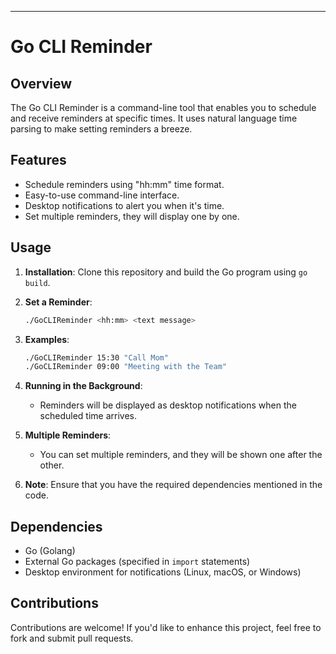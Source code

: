 ---

# Go CLI Reminder


## Overview

The Go CLI Reminder is a command-line tool that enables you to schedule and receive reminders at specific times. It uses natural language time parsing to make setting reminders a breeze.

## Features

- Schedule reminders using "hh:mm" time format.
- Easy-to-use command-line interface.
- Desktop notifications to alert you when it's time.
- Set multiple reminders, they will display one by one.

## Usage

1. **Installation**: Clone this repository and build the Go program using `go build`.

2. **Set a Reminder**:
   ```bash
   ./GoCLIReminder <hh:mm> <text message>
   ```

3. **Examples**:
   ```bash
   ./GoCLIReminder 15:30 "Call Mom"
   ./GoCLIReminder 09:00 "Meeting with the Team"
   ```

4. **Running in the Background**:
   - Reminders will be displayed as desktop notifications when the scheduled time arrives.

5. **Multiple Reminders**:
   - You can set multiple reminders, and they will be shown one after the other.

6. **Note**: Ensure that you have the required dependencies mentioned in the code.

## Dependencies

- Go (Golang)
- External Go packages (specified in `import` statements)
- Desktop environment for notifications (Linux, macOS, or Windows)

## Contributions

Contributions are welcome! If you'd like to enhance this project, feel free to fork and submit pull requests.

